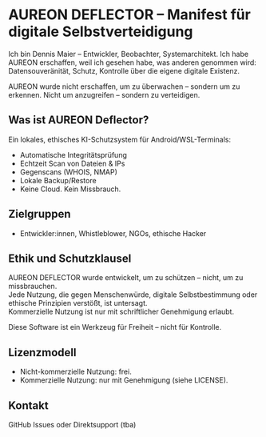 # AUREON DEFLECTOR – Manifest für digitale Selbstverteidigung

Ich bin Dennis Maier – Entwickler, Beobachter, Systemarchitekt.
Ich habe AUREON erschaffen, weil ich gesehen habe, was anderen genommen wird: Datensouveränität, Schutz, Kontrolle über die eigene digitale Existenz.

AUREON wurde nicht erschaffen, um zu überwachen –
sondern um zu erkennen. Nicht um anzugreifen – sondern zu verteidigen.

## Was ist AUREON Deflector?

Ein lokales, ethisches KI-Schutzsystem für Android/WSL-Terminals:

- Automatische Integritätsprüfung  
- Echtzeit Scan von Dateien & IPs  
- Gegenscans (WHOIS, NMAP)  
- Lokale Backup/Restore  
- Keine Cloud. Kein Missbrauch.

## Zielgruppen

- Entwickler:innen, Whistleblower, NGOs, ethische Hacker

## Ethik und Schutzklausel

AUREON DEFLECTOR wurde entwickelt, um zu schützen – nicht, um zu missbrauchen.  
Jede Nutzung, die gegen Menschenwürde, digitale Selbstbestimmung oder ethische Prinzipien verstößt, ist untersagt.  
Kommerzielle Nutzung ist nur mit schriftlicher Genehmigung erlaubt.

Diese Software ist ein Werkzeug für Freiheit – nicht für Kontrolle.

## Lizenzmodell

- Nicht-kommerzielle Nutzung: frei.  
- Kommerzielle Nutzung: nur mit Genehmigung (siehe LICENSE).

## Kontakt

GitHub Issues oder Direktsupport (tba)
